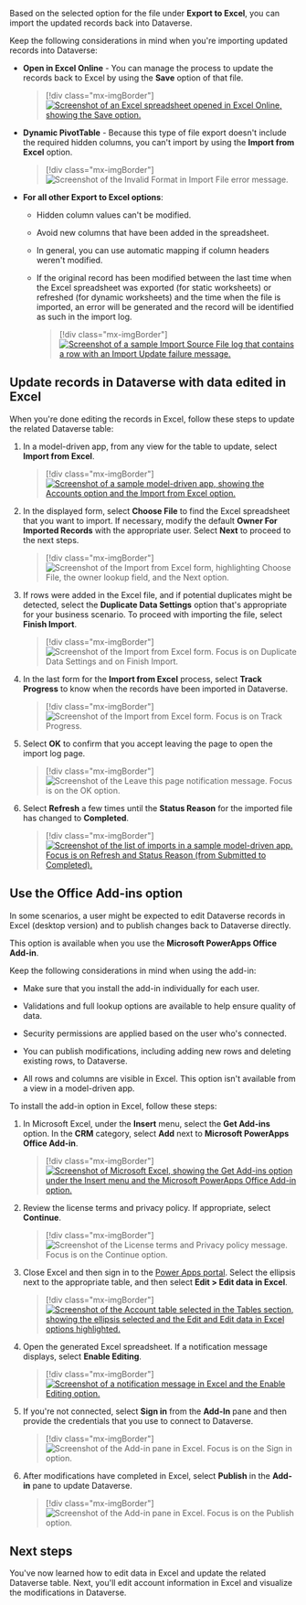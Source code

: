 Based on the selected option for the file under **Export to Excel**, you can import the updated records back into Dataverse.

Keep the following considerations in mind when you're importing updated records into Dataverse:

- **Open in Excel Online** - You can manage the process to update the records back to Excel by using the **Save** option of that file.

    > [!div class="mx-imgBorder"]
    > [![Screenshot of an Excel spreadsheet opened in Excel Online, showing the Save option.](../media/spreadsheet.png)](../media/spreadsheet.png#lightbox)

- **Dynamic PivotTable** - Because this type of file export doesn't include the required hidden columns, you can't import by using the **Import from Excel** option.

    > [!div class="mx-imgBorder"]
    > ![Screenshot of the Invalid Format in Import File error message.](../media/invalid.png)

- **For all other Export to Excel options**:

  - Hidden column values can't be modified.

  - Avoid new columns that have been added in the spreadsheet.

  - In general, you can use automatic mapping if column headers weren't modified.

  - If the original record has been modified between the last time when the Excel spreadsheet was exported (for static worksheets) or refreshed (for dynamic worksheets) and the time when the file is imported, an error will be generated and the record will be identified as such in the import log.

    > [!div class="mx-imgBorder"]
    > [![Screenshot of a sample Import Source File log that contains a row with an Import Update failure message.](../media/failure.png)](../media/failure.png#lightbox)

## Update records in Dataverse with data edited in Excel

When you're done editing the records in Excel, follow these steps to update the related Dataverse table:

1. In a model-driven app, from any view for the table to update, select **Import from Excel**.

    > [!div class="mx-imgBorder"]
    > [![Screenshot of a sample model-driven app, showing the Accounts option and the Import from Excel option.](../media/accounts.png)](../media/accounts.png#lightbox)

1. In the displayed form, select **Choose File** to find the Excel spreadsheet that you want to import. If necessary, modify the default **Owner For Imported Records** with the appropriate user. Select **Next** to proceed to the next steps.

    > [!div class="mx-imgBorder"]
    > ![Screenshot of the Import from Excel form, highlighting Choose File, the owner lookup field, and the Next option.](../media/import.png)

1. If rows were added in the Excel file, and if potential duplicates might be detected, select the **Duplicate Data Settings** option that's appropriate for your business scenario. To proceed with importing the file, select **Finish Import**.

    > [!div class="mx-imgBorder"]
    > ![Screenshot of the Import from Excel form. Focus is on Duplicate Data Settings and on Finish Import.](../media/duplicate.png)

1. In the last form for the **Import from Excel** process, select **Track Progress** to know when the records have been imported in Dataverse.

    > [!div class="mx-imgBorder"]
    > ![Screenshot of the Import from Excel form. Focus is on Track Progress.](../media/track.png)

1. Select **OK** to confirm that you accept leaving the page to open the import log page.

    > [!div class="mx-imgBorder"]
    > ![Screenshot of the Leave this page notification message. Focus is on the OK option.](../media/leave.png)

1. Select **Refresh** a few times until the **Status Reason** for the imported file has changed to **Completed**.

    > [!div class="mx-imgBorder"]
    > [![Screenshot of the list of imports in a sample model-driven app. Focus is on Refresh and Status Reason (from Submitted to Completed).](../media/refresh.png)](../media/refresh.png#lightbox)

## Use the Office Add-ins option

In some scenarios, a user might be expected to edit Dataverse records in Excel (desktop version) and to publish changes back to Dataverse directly.

This option is available when you use the **Microsoft PowerApps Office Add-in**.

Keep the following considerations in mind when using the add-in:

- Make sure that you install the add-in individually for each user.

- Validations and full lookup options are available to help ensure quality of data.

- Security permissions are applied based on the user who's connected.

- You can publish modifications, including adding new rows and deleting existing rows, to Dataverse.

- All rows and columns are visible in Excel. This option isn't available from a view in a model-driven app.

To install the add-in option in Excel, follow these steps:

1. In Microsoft Excel, under the **Insert** menu, select the **Get Add-ins** option. In the **CRM** category, select **Add** next to **Microsoft PowerApps Office Add-in**.

    > [!div class="mx-imgBorder"]
    > [![Screenshot of Microsoft Excel, showing the Get Add-ins option under the Insert menu and the Microsoft PowerApps Office Add-in option.](../media/add-in.png)](../media/add-in.png#lightbox)

1. Review the license terms and privacy policy. If appropriate, select **Continue**.

    > [!div class="mx-imgBorder"]
    > ![Screenshot of the License terms and Privacy policy message. Focus is on the Continue option.](../media/continue.png)

1. Close Excel and then sign in to the [Power Apps portal](https://make.powerapps.com/?azure-portal=true). Select the ellipsis next to the appropriate table, and then select **Edit > Edit data in Excel**.

    > [!div class="mx-imgBorder"]
    > [![Screenshot of the Account table selected in the Tables section, showing the ellipsis selected and the Edit and Edit data in Excel options highlighted.](../media/edit.png)](../media/edit.png#lightbox)

1. Open the generated Excel spreadsheet. If a notification message displays, select **Enable Editing**.

    > [!div class="mx-imgBorder"]
    > [![Screenshot of a notification message in Excel and the Enable Editing option.](../media/enable-edit.png)](../media/enable-edit.png#lightbox)

1. If you're not connected, select **Sign in** from the **Add-In** pane and then provide the credentials that you use to connect to Dataverse.

    > [!div class="mx-imgBorder"]
    > ![Screenshot of the Add-in pane in Excel. Focus is on the Sign in option.](../media/sign-in.png)

1. After modifications have completed in Excel, select **Publish** in the **Add-in** pane to update Dataverse.

    > [!div class="mx-imgBorder"]
    > ![Screenshot of the Add-in pane in Excel. Focus is on the Publish option.](../media/publish-add-in.png)

## Next steps

You've now learned how to edit data in Excel and update the related Dataverse table. Next, you'll edit account information in Excel and visualize the modifications in Dataverse.
